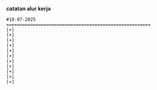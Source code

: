 **catatan alur kerja**

```
#18-07-2025
======================================================
[+]
[+]
[+]
[+]
[+]
[+]
[+]
[+]
[+]
[+]
[+]

```
